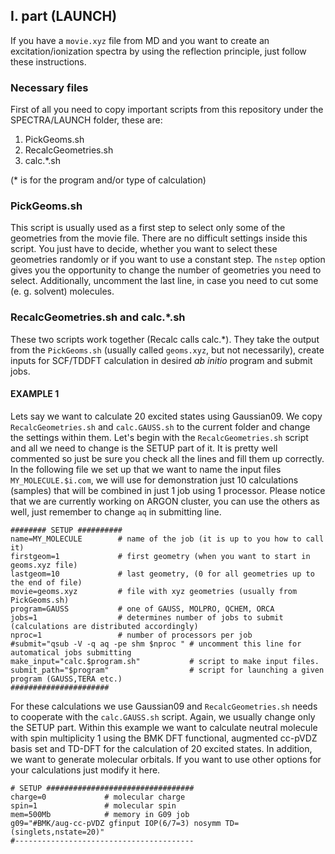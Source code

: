 ## I. part (LAUNCH)

If you have a `movie.xyz` file from MD and you want to create an excitation/ionization spectra by using the reflection principle, just follow these instructions.

### Necessary files

First of all you need to copy important scripts from this repository under the SPECTRA/LAUNCH folder, these are:

  1. PickGeoms.sh
  1. RecalcGeometries.sh
  1. calc.*.sh

(* is for the program and/or type of calculation)

### PickGeoms.sh

This script is usually used as a first step to select only some of the geometries from the movie file. There are no difficult settings inside this script. You just have to decide, whether you want to select these geometries randomly or if you want to use a constant step. 
The `nstep` option gives you the opportunity to change the number of geometries you need to select.
Additionally, uncomment the last line, in case you need to cut some (e. g. solvent) molecules.

### RecalcGeometries.sh and calc.*.sh

These two scripts work together (Recalc calls calc.*). They take the output from the `PickGeoms.sh` (usually called `geoms.xyz`, but not necessarily), create inputs for SCF/TDDFT calculation in desired *ab initio* program and submit jobs.

#### EXAMPLE 1

Lets say we want to calculate 20 excited states using Gaussian09. We copy `RecalcGeometries.sh` and `calc.GAUSS.sh` to the current folder and change the settings within them. Let's begin with the `RecalcGeometries.sh` script and all we need to change is the SETUP part of it. It is pretty well commented so just be sure you check all the lines and fill them up correctly. In the following file we set up that we want to name the input files `MY_MOLECULE.$i.com`, we will use for demonstration just 10 calculations (samples) that will be combined in just 1 job using 1 processor. Please notice that we are currently working on ARGON cluster, you can use the others as well, just remember to change `aq` in submitting line.

```
######## SETUP ##########
name=MY_MOLECULE        # name of the job (it is up to you how to call it)
firstgeom=1             # first geometry (when you want to start in geoms.xyz file)
lastgeom=10             # last geometry, (0 for all geometries up to the end of file)
movie=geoms.xyz         # file with xyz geometries (usually from PickGeoms.sh)
program=GAUSS           # one of GAUSS, MOLPRO, QCHEM, ORCA
jobs=1                  # determines number of jobs to submit (calculations are distributed accordingly)
nproc=1                 # number of processors per job
#submit="qsub -V -q aq -pe shm $nproc " # uncomment this line for automatical jobs submitting
make_input="calc.$program.sh"           # script to make input files.
submit_path="$program"                  # script for launching a given program (GAUSS,TERA etc.)
######################
```

For these calculations we use Gaussian09 and `RecalcGeometries.sh` needs to cooperate with the `calc.GAUSS.sh` script. Again, we usually change only the SETUP part. Within this example we want to calculate neutral molecule with spin multiplicity 1 using the BMK DFT functional, augmented cc-pVDZ basis set and TD-DFT for the calculation of 20 excited states. In addition, we want to generate molecular orbitals. If you want to use other options for your calculations just modify it here.

```
# SETUP #################################
charge=0             # molecular charge
spin=1               # molecular spin
mem=500Mb            # memory in G09 job
g09="#BMK/aug-cc-pVDZ gfinput IOP(6/7=3) nosymm TD=(singlets,nstate=20)"
#----------------------------------------
```
